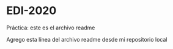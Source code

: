# EDI-2020
Práctica: este es el archivo readme

Agrego esta línea del archivo readme desde mi repositorio local
